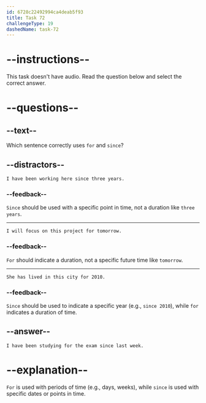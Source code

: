 ```yaml
---
id: 6728c22492994ca4deab5f93
title: Task 72
challengeType: 19
dashedName: task-72
---
```


# --instructions--

This task doesn't have audio. Read the question below and select the correct answer.

# --questions--

## --text--

Which sentence correctly uses `for` and `since`?

## --distractors--

`I have been working here since three years.`

### --feedback--

`Since` should be used with a specific point in time, not a duration like `three years`.

---

`I will focus on this project for tomorrow.`

### --feedback--

`For` should indicate a duration, not a specific future time like `tomorrow`.

---

`She has lived in this city for 2010.`

### --feedback--

`Since` should be used to indicate a specific year (e.g., `since 2010`), while `for` indicates a duration of time.

## --answer--

`I have been studying for the exam since last week.`

# --explanation--

`For` is used with periods of time (e.g., days, weeks), while `since` is used with specific dates or points in time.

